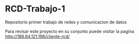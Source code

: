 # RCD-Trabajo-1
Repositorio primer trabajo de redes y comunicacion de datos

Para revisar este proyecto en su conjunto puede visitar la pagina http://186.64.121.196/cliente-rcd/
